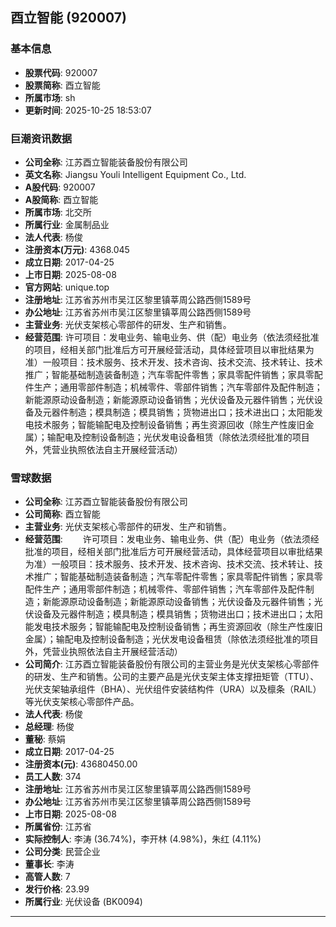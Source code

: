 ## 酉立智能 (920007)

### 基本信息

- **股票代码**: 920007
- **股票简称**: 酉立智能
- **所属市场**: sh
- **更新时间**: 2025-10-25 18:53:07

### 巨潮资讯数据

- **公司全称**: 江苏酉立智能装备股份有限公司
- **英文名称**: Jiangsu Youli Intelligent Equipment Co., Ltd.
- **A股代码**: 920007
- **A股简称**: 酉立智能
- **所属市场**: 北交所
- **所属行业**: 金属制品业
- **法人代表**: 杨俊
- **注册资本(万元)**: 4368.045
- **成立日期**: 2017-04-25
- **上市日期**: 2025-08-08
- **官方网站**: unique.top
- **注册地址**: 江苏省苏州市吴江区黎里镇莘周公路西侧1589号
- **办公地址**: 江苏省苏州市吴江区黎里镇莘周公路西侧1589号
- **主营业务**: 光伏支架核心零部件的研发、生产和销售。
- **经营范围**: 许可项目：发电业务、输电业务、供（配）电业务（依法须经批准的项目，经相关部门批准后方可开展经营活动，具体经营项目以审批结果为准）一般项目：技术服务、技术开发、技术咨询、技术交流、技术转让、技术推广；智能基础制造装备制造；汽车零配件零售；家具零配件销售；家具零配件生产；通用零部件制造；机械零件、零部件销售；汽车零部件及配件制造；新能源原动设备制造；新能源原动设备销售；光伏设备及元器件销售；光伏设备及元器件制造；模具制造；模具销售；货物进出口；技术进出口；太阳能发电技术服务；智能输配电及控制设备销售；再生资源回收（除生产性废旧金属）；输配电及控制设备制造；光伏发电设备租赁（除依法须经批准的项目外，凭营业执照依法自主开展经营活动）

### 雪球数据

- **公司全称**: 江苏酉立智能装备股份有限公司
- **公司简称**: 酉立智能
- **主营业务**: 光伏支架核心零部件的研发、生产和销售。
- **经营范围**: 　　许可项目：发电业务、输电业务、供（配）电业务（依法须经批准的项目，经相关部门批准后方可开展经营活动，具体经营项目以审批结果为准）一般项目：技术服务、技术开发、技术咨询、技术交流、技术转让、技术推广；智能基础制造装备制造；汽车零配件零售；家具零配件销售；家具零配件生产；通用零部件制造；机械零件、零部件销售；汽车零部件及配件制造；新能源原动设备制造；新能源原动设备销售；光伏设备及元器件销售；光伏设备及元器件制造；模具制造；模具销售；货物进出口；技术进出口；太阳能发电技术服务；智能输配电及控制设备销售；再生资源回收（除生产性废旧金属）；输配电及控制设备制造；光伏发电设备租赁（除依法须经批准的项目外，凭营业执照依法自主开展经营活动）
- **公司简介**: 江苏酉立智能装备股份有限公司的主营业务是光伏支架核心零部件的研发、生产和销售。公司的主要产品是光伏支架主体支撑扭矩管（TTU）、光伏支架轴承组件（BHA）、光伏组件安装结构件（URA）以及檩条（RAIL）等光伏支架核心零部件产品。
- **法人代表**: 杨俊
- **总经理**: 杨俊
- **董秘**: 蔡娟
- **成立日期**: 2017-04-25
- **注册资本(元)**: 43680450.00
- **员工人数**: 374
- **注册地址**: 江苏省苏州市吴江区黎里镇莘周公路西侧1589号
- **办公地址**: 江苏省苏州市吴江区黎里镇莘周公路西侧1589号
- **上市日期**: 2025-08-08
- **所属省份**: 江苏省
- **实际控制人**: 李涛 (36.74%)，李开林 (4.98%)，朱红 (4.11%)
- **公司分类**: 民营企业
- **董事长**: 李涛
- **高管人数**: 7
- **发行价格**: 23.99
- **所属行业**: 光伏设备 (BK0094)

---